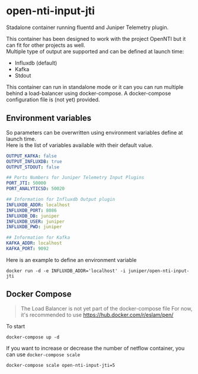 # open-nti-input-jti

Stadalone container running fluentd and Juniper Telemetry plugin.  

This container has been designed to work with the project OpenNTI but it can fit for other projects as well.  
Multiple type of output are supported and can be defined at launch time:
- Influxdb (default)
- Kafka
- Stdout

This container can run in standalone mode or it can you can run multiple behind a load-balancer using docker-compose.
A docker-compose configuration file is (not yet) provided.

## Environment variables

So parameters can be overwritten using environment variables define at launch time.   
Here is the list of variables available with their default value.

```yaml
OUTPUT_KAFKA: false
OUTPUT_INFLUXDB: true
OUTPUT_STDOUT: false

## Ports Numbers for Juniper Telemetry Input Plugins
PORT_JTI: 50000
PORT_ANALYTICSD: 50020

## Information for Influxdb Output plugin
INFLUXDB_ADDR: localhost
INFLUXDB_PORT: 8086
INFLUXDB_DB: juniper
INFLUXDB_USER: juniper
INFLUXDB_PWD: juniper

## Information for Kafka
KAFKA_ADDR: localhost
KAFKA_PORT: 9092
```

Here is an example to define an environment variable
```
docker run -d -e INFLUXDB_ADDR='localhost' -i juniper/open-nti-input-jti
```

## Docker Compose

> The Load Balancer is not yet part of the docker-compose file
> For now, it's recommended to use https://hub.docker.com/r/eslam/pen/

To start
```
docker-compose up -d
```

If you want to increase or decrease the number of netflow container, you can use `docker-compose scale`
```
docker-compose scale open-nti-input-jti=5
```

